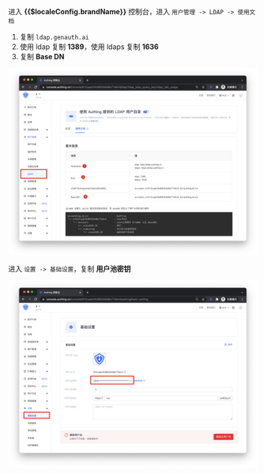 <IntegrationDetailCard :title="`从 ${$localeConfig.brandName} 中获取 LDAP 配置信息`">

进入 **{{$localeConfig.brandName}}** 控制台，进入 `用户管理 -> LDAP -> 使用文档`

1. 复制 `ldap.genauth.ai`
2. 使用 ldap 复制 **1389**，使用 ldaps 复制 **1636**
3. 复制 **Base DN**

<img src="../../images/integration/ldap-nexus/1-1.png" class="md-img-padding" />

进入 `设置 -> 基础设置`，复制 **用户池密钥**

<img src="../../images/integration/ldap-nexus/1-2.png" class="md-img-padding" />

</IntegrationDetailCard>
